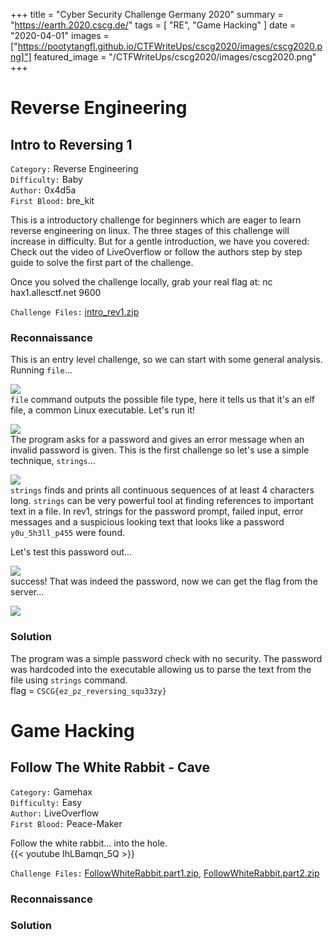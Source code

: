 +++
title = "Cyber Security Challenge Germany 2020"
summary = "https://earth.2020.cscg.de/"
tags = [
	"RE",
	"Game Hacking"
]
date = "2020-04-01"
images = ["https://pootytangfl.github.io/CTFWriteUps/cscg2020/images/cscg2020.png]"]
featured_image = "/CTFWriteUps/cscg2020/images/cscg2020.png"
+++

# Reverse Engineering
## Intro to Reversing 1
`Category:` Reverse Engineering  
`Difficulty:` Baby  
`Author:` 0x4d5a  
`First Blood:` bre_kit  

This is a introductory challenge for beginners which are eager to learn reverse engineering on linux. The three stages of this challenge will increase in difficulty. But for a gentle introduction, we have you covered: Check out the video of LiveOverflow or follow the authors step by step guide to solve the first part of the challenge.

Once you solved the challenge locally, grab your real flag at: nc hax1.allesctf.net 9600

`Challenge Files:` [intro_rev1.zip](/CTFWriteUps/cscg2020/files/intro_rev1.zip)

### Reconnaissance
This is an entry level challenge, so we can start with some general analysis. Running `file`...

![](/CTFWriteUps/cscg2020/images/rev1file.png)  
`file` command outputs the possible file type, here it tells us that it's an elf file, a common Linux executable. Let's run it!

![](/CTFWriteUps/cscg2020/images/rev1run.png)  
The program asks for a password and gives an error message when an invalid password is given. This is the first challenge so let's use a simple technique, `strings`...

![](/CTFWriteUps/cscg2020/images/rev1string.png)    
`strings` finds and prints all continuous sequences of at least 4 characters long. `strings` can be very powerful tool at finding references to important text in a file. In rev1, strings for the password prompt, failed input, error messages and a suspicious looking text that looks like a password `y0u_5h3ll_p455` were found.

Let's test this password out...

![](/CTFWriteUps/cscg2020/images/rev1password.png)  
success! That was indeed the password, now we can get the flag from the server...

![](/CTFWriteUps/cscg2020/images/rev1flag.png)

### Solution 
The program was a simple password check with no security. The password was hardcoded into the executable allowing us to parse the text from the file using `strings` command.  
flag = `CSCG{ez_pz_reversing_squ33zy}`


# Game Hacking
## Follow The White Rabbit - Cave
`Category:` Gamehax  
`Difficulty:` Easy  
`Author:` LiveOverflow  
`First Blood:` Peace-Maker  

Follow the white rabbit... into the hole.  
{{< youtube IhLBamqn_5Q >}}

`Challenge Files:` [FollowWhiteRabbit.part1.zip](/CTFWriteUps/cscg2020/files/FollowWhiteRabbit.part1.zip), [FollowWhiteRabbit.part2.zip](/CTFWriteUps/cscg2020/files/FollowWhiteRabbit.part2.zip)

### Reconnaissance

### Solution